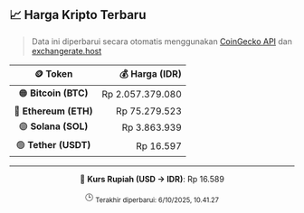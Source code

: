 

<!-- HARGA_KRIPTO -->
## 📈 Harga Kripto Terbaru

> Data ini diperbarui secara otomatis menggunakan [CoinGecko API](https://www.coingecko.com/) dan [exchangerate.host](https://exchangerate.host/)

<div align="center">

| 🪙 Token | 💰 Harga (IDR) |
|:------:|---------------:|
| 🟠 **Bitcoin (BTC)**   | Rp 2.057.379.080 |
| 🔵 **Ethereum (ETH)**  | Rp 75.279.523 |
| 🟣 **Solana (SOL)**    | Rp 3.863.939 |
| 🟢 **Tether (USDT)**   | Rp 16.597 |

---

💱 **Kurs Rupiah (USD → IDR)**: Rp 16.589

🕒 <sub>Terakhir diperbarui: 6/10/2025, 10.41.27</sub>

</div>
<!-- /HARGA_KRIPTO -->